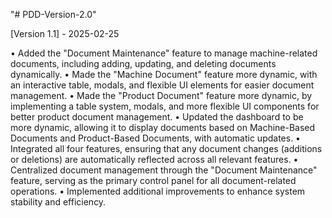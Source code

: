 "# PDD-Version-2.0"

[Version 1.1] - 2025-02-25

• Added the "Document Maintenance" feature to manage machine-related documents, including 
  adding, updating, and deleting documents dynamically. 
• Made the "Machine Document" feature more dynamic, with an interactive table, modals, and 
  flexible UI elements for easier document management. 
• Made the "Product Document" feature more dynamic, by implementing a table system, modals, 
  and more flexible UI components for better product document management. 
• Updated the dashboard to be more dynamic, allowing it to display documents based on 
  Machine-Based Documents and Product-Based Documents, with automatic updates. 
• Integrated all four features, ensuring that any document changes (additions or deletions) are 
  automatically reflected across all relevant features. 
• Centralized document management through the "Document Maintenance" feature, serving as 
  the primary control panel for all document-related operations. 
• Implemented additional improvements to enhance system stability and efficiency. 
